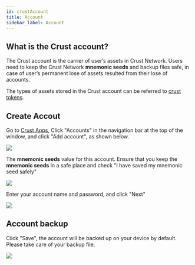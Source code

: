 ```yaml
---
id: crustAccount
title: Account
sidebar_label: Account
---
```


## What is the Crust account?
The Crust account is the carrier of user’s assets in Crust Network. Users need to keep the Crust Network **mnemonic seeds** and backup files safe, in case of user’s permanent lose of assets resulted from their lose of accounts.

The types of assets stored in the Crust account can be referred to [crust tokens](crust-tokens.md).


## Create Accout
Go to [Crust Apps](https://apps.crust.network), Click "Accounts" in the navigation bar at the top of the window, and click "Add account", as shown below.

![](https://crust-data.oss-cn-shanghai.aliyuncs.com/cloud_docImage/maxwell/en/3.1/3.1.1.png)

The **mnemonic seeds** value for this account. Ensure that you keep the **mnemonic seeds** in a safe place and check "I have saved my mnemonic seed safely"

![](https://crust-data.oss-cn-shanghai.aliyuncs.com/cloud_docImage/maxwell/en/3.2/3.2.1.1.png)

Enter your account name and password, and click "Next" 

![](https://crust-data.oss-cn-shanghai.aliyuncs.com/cloud_docImage/maxwell/en/3.2/3.2.1.2.png)

## Account backup
Click "Save", the account will be backed up on your device by default. Please take care of your backup file.

![](https://crust-data.oss-cn-shanghai.aliyuncs.com/cloud_docImage/maxwell/en/3.2/3.2.1.3.png)
